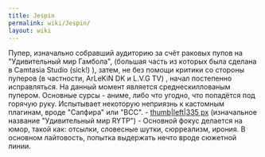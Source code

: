 ```yaml
---
title: Jespin
permalink: wiki/Jespin/
layout: wiki
---
```


Пупер, изначально собравший аудиторию за счёт раковых пупов на
"Удивительный мир Гамбола", (большая часть из которых была сделана в
Camtasia Studio (sick!) ), затем, не без помощи критики со стороны
пуперов (в частности, ArLeKiN DK и L.V.G TV) , начал постепенно
исправляться. На данный момент является среднескиллованым пупером.
Основные сурсы - аниме, либо что угодно, что попадётся под горячую руку.
Испытывает некоторую неприязнь к кастомным плагинам, вроде "Сапфира" или
"BCC". - [thumb\|left\|335 px](Файл:Shit_1 "wikilink") (изначальное
название "Удивительный мир RYTP") - Основной фокус делается на юмор,
такой как: отсылки, словесные шутки, сюрреализм, ирония. В основном
лайтовость, попытка выдержать нечто вроде сюжетной линии.
